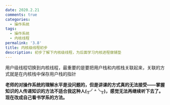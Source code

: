 ```yaml
---
date: 2020.2.21
comments: true
categories:
  - 操作系统
tags:
  - 操作系统
  - 内核线程
permalink: '3.8'
title: 内核级线程初步
description: 初步了解下内核级线程，为后面学习内核进程做铺垫
---
```


用户级线程切换到内核线程，最重要的是要把用户栈和内核栈关联起来，关联的方式就是在内核栈中保存用户栈的指针  

**老师的对操作系统的理解水平是没问题的，但是讲课的方式真的无法接受——掌握知识的人传递知识的方法不适合我这种人(╥╯^╰╥)，感觉无法再继续听下去了。现在改成自己看书学系的方法。**
